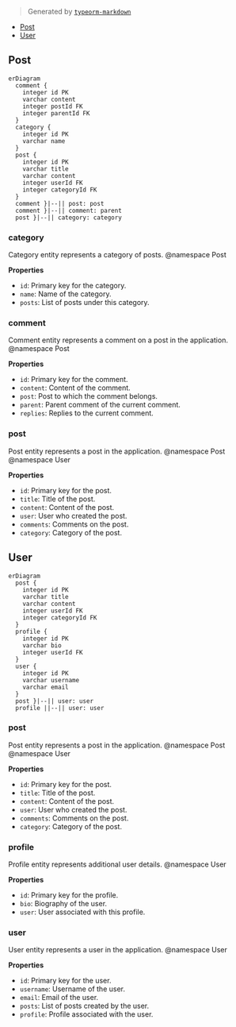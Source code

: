 > Generated by [`typeorm-markdown`](https://github.com/hermin9804/typeorm-markdown)



- [Post](#post)
- [User](#user)


## Post

```mermaid
erDiagram
  comment {
    integer id PK
    varchar content
    integer postId FK
    integer parentId FK
  }
  category {
    integer id PK
    varchar name
  }
  post {
    integer id PK
    varchar title
    varchar content
    integer userId FK
    integer categoryId FK
  }
  comment }|--|| post: post
  comment }|--|| comment: parent
  post }|--|| category: category
```

### category

Category entity represents a category of posts.
@namespace Post

**Properties**

  - `id`: Primary key for the category.
  - `name`: Name of the category.
  - `posts`: List of posts under this category.


### comment

Comment entity represents a comment on a post in the application.
@namespace Post

**Properties**

  - `id`: Primary key for the comment.
  - `content`: Content of the comment.
  - `post`: Post to which the comment belongs.
  - `parent`: Parent comment of the current comment.
  - `replies`: Replies to the current comment.


### post

Post entity represents a post in the application.
@namespace Post
@namespace User

**Properties**

  - `id`: Primary key for the post.
  - `title`: Title of the post.
  - `content`: Content of the post.
  - `user`: User who created the post.
  - `comments`: Comments on the post.
  - `category`: Category of the post.


## User

```mermaid
erDiagram
  post {
    integer id PK
    varchar title
    varchar content
    integer userId FK
    integer categoryId FK
  }
  profile {
    integer id PK
    varchar bio
    integer userId FK
  }
  user {
    integer id PK
    varchar username
    varchar email
  }
  post }|--|| user: user
  profile ||--|| user: user
```

### post

Post entity represents a post in the application.
@namespace Post
@namespace User

**Properties**

  - `id`: Primary key for the post.
  - `title`: Title of the post.
  - `content`: Content of the post.
  - `user`: User who created the post.
  - `comments`: Comments on the post.
  - `category`: Category of the post.


### profile

Profile entity represents additional user details.
@namespace User

**Properties**

  - `id`: Primary key for the profile.
  - `bio`: Biography of the user.
  - `user`: User associated with this profile.


### user

User entity represents a user in the application.
@namespace User

**Properties**

  - `id`: Primary key for the user.
  - `username`: Username of the user.
  - `email`: Email of the user.
  - `posts`: List of posts created by the user.
  - `profile`: Profile associated with the user.

